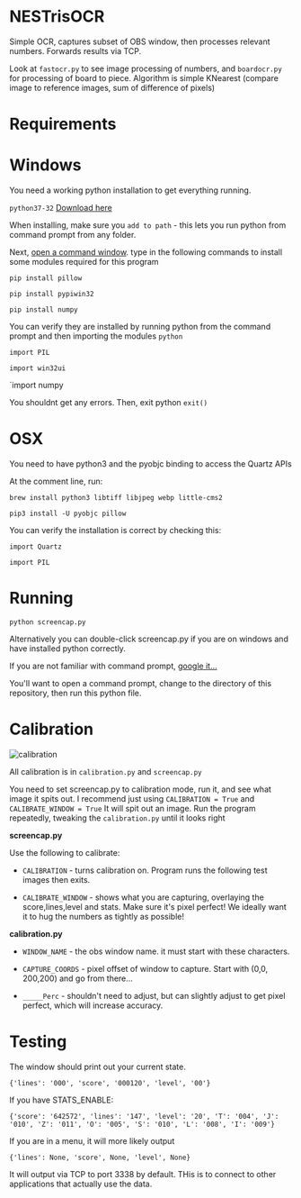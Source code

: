 NESTrisOCR
===
Simple OCR, captures subset of OBS window, then processes relevant numbers.
Forwards results via TCP.

Look at `fastocr.py` to see image processing of numbers, and `boardocr.py` for processing of board to piece.
Algorithm is simple KNearest (compare image to reference images, sum of difference of pixels)


Requirements
===

Windows
=====
You need a working python installation to get everything running.

`python37-32` [Download here](https://www.python.org/downloads/release/python-372/)

When installing, make sure you `add to path` - this lets you run python from command prompt from any folder.

Next, [open a command window](https://www.google.com/search?q=how+to+open+a+command+prompt+windows). type in the following commands to install some modules required for this program

`pip install pillow`

`pip install pypiwin32`

`pip install numpy`

You can verify they are installed by running python from the command prompt and then importing the modules
`python`

`import PIL` 

`import win32ui`

`import numpy


You shouldnt get any errors. Then, exit python
`exit()`


OSX
=====

You need to have python3 and the pyobjc binding to access the Quartz APIs

At the comment line, run:

`brew install python3 libtiff libjpeg webp little-cms2`

`pip3 install -U pyobjc pillow`

You can verify the installation is correct by checking this:

`import Quartz`

`import PIL`


Running
===
`python screencap.py`

Alternatively you can double-click screencap.py if you are on windows and have installed python correctly.

If you are not familiar with command prompt, [google it...](https://www.google.com/search?q=how+to+change+directory+in+command+prompt)

You'll want to open a command prompt, change to the directory of this repository, then run this python file.


Calibration
===
![calibration](https://github.com/alex-ong/NESTrisOCR/blob/master/assets/doc/example-calibration.png)

All calibration is in `calibration.py` and `screencap.py`

You need to set screencap.py to calibration mode, run it, and see what image it spits out.
I recommend just using `CALIBRATION = True` and `CALIBRATE_WINDOW = True`
It will spit out an image. Run the program repeatedly, tweaking the `calibration.py` until it looks right

**screencap.py**

Use the following to calibrate:
* `CALIBRATION` - turns calibration on. Program runs the following test images then exits.

* `CALIBRATE_WINDOW` - shows what you are capturing, overlaying the score,lines,level and stats. Make sure it's pixel perfect!
We ideally want it to hug the numbers as tightly as possible!


**calibration.py**

* `WINDOW_NAME` - the obs window name. it must start with these characters.

* `CAPTURE_COORDS` - pixel offset of window to capture. Start with (0,0, 200,200) and go from there...

* `_____Perc` - shouldn't need to adjust, but can slightly adjust to get pixel perfect, which will increase accuracy.


Testing
===
The window should print out your current state.

`{'lines': '000', 'score', '000120', 'level', '00'}`

If you have STATS_ENABLE:

`{'score': '642572', 'lines': '147', 'level': '20', 'T': '004', 'J': '010', 'Z': '011', 'O': '005', 'S': '010', 'L': '008', 'I': '009'}`

If you are in a menu, it will more likely output

`{'lines': None, 'score', None, 'level', None}`

It will output via TCP to port 3338 by default. THis is to connect to other applications that actually use the data.
